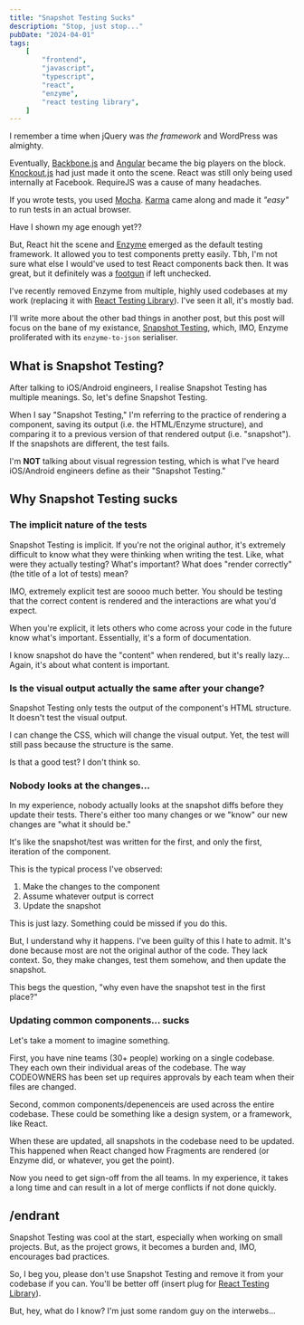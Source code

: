```yaml
---
title: "Snapshot Testing Sucks"
description: "Stop, just stop..."
pubDate: "2024-04-01"
tags:
    [
        "frontend",
        "javascript",
        "typescript",
        "react",
        "enzyme",
        "react testing library",
    ]
---
```


I remember a time when jQuery was _the framework_ and WordPress was almighty.

Eventually, [Backbone.js](https://backbonejs.org/) and [Angular](https://angularjs.org/) became the big players on the block. [Knockout.js](https://knockoutjs.com/) had just made it onto the scene. React was still only being used internally at Facebook. RequireJS was a cause of many headaches.

If you wrote tests, you used [Mocha](https://mochajs.org/). [Karma](https://karma-runner.github.io/latest/index.html) came along and made it _"easy"_ to run tests in an actual browser.

Have I shown my age enough yet??

But, React hit the scene and [Enzyme](https://enzymejs.github.io/enzyme/) emerged as the default testing framework. It allowed you to test components pretty easily. Tbh, I'm not sure what else I would've used to
test React components back then. It was great, but it definitely was a [footgun](https://en.wiktionary.org/wiki/footgun) if left unchecked.

I've recently removed Enzyme from multiple, highly used codebases at my work (replacing it with [React Testing Library](https://testing-library.com/docs/react-testing-library/intro/)). I've seen it all, it's mostly bad.

I'll write more about the other bad things in another post, but this post will focus on the bane of my existance, [Snapshot Testing](https://jestjs.io/docs/snapshot-testing), which, IMO, Enzyme proliferated with its `enzyme-to-json` serialiser.

## What is Snapshot Testing?

After talking to iOS/Android engineers, I realise Snapshot Testing has multiple meanings. So, let's define Snapshot Testing.

When I say "Snapshot Testing," I'm referring to the practice of rendering a component, saving its output (i.e. the HTML/Enzyme structure), and comparing it to a previous version of that rendered output (i.e. "snapshot"). If the snapshots are different, the test fails.

I'm **NOT** talking about visual regression testing, which is what I've heard iOS/Android engineers define as their "Snapshot Testing."

## Why Snapshot Testing sucks

### The implicit nature of the tests

Snapshot Testing is implicit. If you're not the original author, it's extremely difficult to know what they were thinking when writing the test. Like, what were they actually testing? What's important? What does "render correctly" (the title of a lot of tests) mean?

IMO, extremely explicit test are soooo much better. You should be testing that the correct content is rendered and the interactions are what you'd expect.

When you're explicit, it lets others who come across your code in the future know what's important. Essentially, it's a form of documentation.

I know snapshot do have the "content" when rendered, but it's really lazy... Again, it's about what content is important.

### Is the visual output actually the same after your change?

Snapshot Testing only tests the output of the component's HTML structure. It doesn't test the visual output.

I can change the CSS, which will change the visual output. Yet, the test will still pass because the structure is the same.

Is that a good test? I don't think so.

### Nobody looks at the changes...

In my experience, nobody actually looks at the snapshot diffs before they update their tests. There's either too many changes or we "know" our new changes are "what it should be."

It's like the snapshot/test was written for the first, and only the first, iteration of the component.

This is the typical process I've observed:

1. Make the changes to the component
2. Assume whatever output is correct
3. Update the snapshot

This is just lazy. Something could be missed if you do this.

But, I understand why it happens. I've been guilty of this I hate to admit. It's done because most are not the original author of the code. They lack context. So, they make changes, test them somehow, and then update the snapshot.

This begs the question, "why even have the snapshot test in the first place?"

### Updating common components... sucks

Let's take a moment to imagine something.

First, you have nine teams (30+ people) working on a single codebase. They each own their individual areas of the codebase. The way CODEOWNERS has been set up requires approvals by each team when their files are changed.

Second, common components/depenenceis are used across the entire codebase. These could be something like a design system, or a framework, like React.

When these are updated, all snapshots in the codebase need to be updated. This happened when React changed how Fragments are rendered (or Enzyme did, or whatever, you get the point).

Now you need to get sign-off from the all teams. In my experience, it takes a long time and can result in a lot of merge conflicts if not done quickly.

## /endrant

Snapshot Testing was cool at the start, especially when working on small projects. But, as the project grows, it becomes a burden and, IMO, encourages bad practices.

So, I beg you, please don't use Snapshot Testing and remove it from your codebase if you can. You'll be better off (insert plug for [React Testing Library](https://testing-library.com/docs/react-testing-library/intro/)).

But, hey, what do I know? I'm just some random guy on the interwebs...
